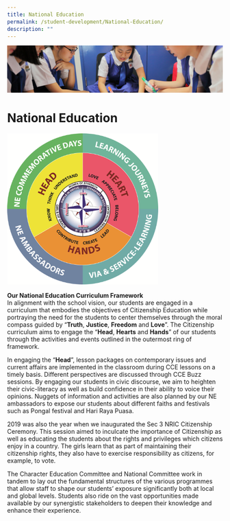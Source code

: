 ```yaml
---
title: National Education
permalink: /student-development/National-Education/
description: ""
---
```

![](/images/Student-Development_v2.jpg)

National Education
==================


<img src="/images/NE%20Curriculum%20Framework.png" style="width:70%">


<b>Our National Education Curriculum Framework</b>  
In alignment with the school vision, our students are engaged in a curriculum that embodies the objectives of Citizenship Education while portraying the need for the students to center themselves through the moral compass guided by “<b>Truth</b>, <b>Justice</b>, <b>Freedom</b> and <b>Love</b>”. The Citizenship curriculum aims to engage the “<b>Head</b>, <b>Hearts</b> and <b>Hands</b>” of our students through the activities and events outlined in the outermost ring of framework.   
  
In engaging the “<b>Head</b>”, lesson packages on contemporary issues and current affairs are implemented in the classroom during CCE lessons on a timely basis. Different perspectives are discussed through CCE Buzz sessions. By engaging our students in civic discourse, we aim to heighten their civic-literacy as well as build confidence in their ability to voice their opinions. Nuggets of information and activities are also planned by our NE ambassadors to expose our students about different faiths and festivals such as Pongal festival and Hari Raya Puasa.   
  
2019 was also the year when we inaugurated the Sec 3 NRIC Citizenship Ceremony. This session aimed to inculcate the importance of Citizenship as well as educating the students about the rights and privileges which citizens enjoy in a country. The girls learn that as part of maintaining their citizenship rights, they also have to exercise responsibility as citizens, for example, to vote.   
  
The Character Education Committee and National Committee work in tandem to lay out the fundamental structures of the various programmes that allow staff to shape our students’ exposure significantly both at local and global levels. Students also ride on the vast opportunities made available by our synergistic stakeholders to deepen their knowledge and enhance their experience.